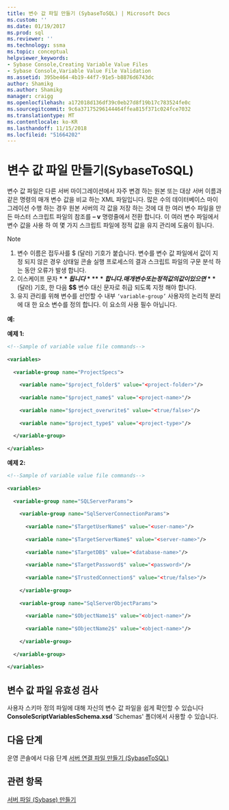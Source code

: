```yaml
---
title: 변수 값 파일 만들기 (SybaseToSQL) | Microsoft Docs
ms.custom: ''
ms.date: 01/19/2017
ms.prod: sql
ms.reviewer: ''
ms.technology: ssma
ms.topic: conceptual
helpviewer_keywords:
- Sybase Console,Creating Variable Value Files
- Sybase Console,Variable Value File Validation
ms.assetid: 395be464-4b19-44f7-91e5-b8876d6743dc
author: Shamikg
ms.author: Shamikg
manager: craigg
ms.openlocfilehash: a172018d136df39c0eb27d8f19b17c783524fe0c
ms.sourcegitcommit: 9c6a37175296144464ffea815f371c024fce7032
ms.translationtype: MT
ms.contentlocale: ko-KR
ms.lasthandoff: 11/15/2018
ms.locfileid: "51664202"
---
```

# <a name="creating-variable-value-files-sybasetosql"></a>변수 값 파일 만들기(SybaseToSQL)
변수 값 파일은 다른 서버 마이그레이션에서 자주 변경 하는 원본 또는 대상 서버 이름과 같은 명령의 매개 변수 값을 비교 하는 XML 파일입니다. 많은 수의 데이터베이스 마이그레이션 수행 하는 경우 원본 서버의 각 값을 저장 하는 것에 대 한 여러 변수 파일을 만든 마스터 스크립트 파일의 참조를 **– v** 명령줄에서 전환 합니다. 이 여러 변수 파일에서 변수 값을 사용 하 여 몇 가지 스크립트 파일에 정적 값을 유지 관리에 도움이 됩니다.  
  
> [!NOTE]  
> 1.  변수 이름은 접두사를 $ (달러) 기호가 붙습니다. 변수를 변수 값 파일에서 값이 지정 되지 않은 경우 상태일 콘솔 실행 프로세스의 결과 스크립트 파일의 구문 분석 하는 동안 오류가 발생 합니다.  
> 2.  이스케이프 문자 **$** 됩니다 **$$** 합니다. 매개 변수 또는 정적 값의 값이 있으면 **$** (달러) 기호, 한 다음 **$$** 변수 대신 문자로 취급 되도록 지정 해야 합니다.  
> 3.  유지 관리를 위해 변수를 선언할 수 내부 `‘variable-group’` 사용자의 논리적 분리에 대 한 요소 변수를 정의 합니다.  이 요소의 사용 필수 아닙니다.  
  
**예:**  
  
**예제 1:**  
  
```xml  
<!--Sample of variable value file commands-->  
  
<variables>  
  
  <variable-group name="ProjectSpecs">  
  
    <variable name="$project_folder$" value="<project-folder>"/>  
  
    <variable name="$project_name$" value="<project-name>"/>  
  
    <variable name="$project_overwrite$" value="<true/false>"/>  
  
    <variable name="$project_type$" value="<project-type>"/>  
  
  </variable-group>  
  
</variables>  
```  
**예제 2:**  
  
```xml  
<!--Sample of variable value file commands-->  
  
<variables>  
  
  <variable-group name="SQLServerParams">  
  
    <variable-group name="SqlServerConnectionParams">  
  
      <variable name="$TargetUserName$" value="<user-name>"/>  
  
      <variable name="$TargetServerName$" value="<server-name>"/>  
  
      <variable name="$TargetDB$" value="<database-name>"/>  
  
      <variable name="$TargetPassword$" value="<password>"/>  
  
      <variable name="$TrustedConnection$" value="<true/false>"/>  
  
    </variable-group>  
  
    <variable-group name="SqlServerObjectParams">  
  
      <variable name="$ObjectName1$" value="<object-name>"/>  
  
      <variable name="$ObjectName2$" value="<object-name>"/>  
  
    </variable-group>  
  
  </variable-group>  
  
</variables>  
```  
  
## <a name="variable-value-file-validation"></a>변수 값 파일 유효성 검사  
사용자 스키마 정의 파일에 대해 자신의 변수 값 파일을 쉽게 확인할 수 있습니다 **ConsoleScriptVariablesSchema.xsd** 'Schemas' 폴더에서 사용할 수 있습니다.  
  
## <a name="next-step"></a>다음 단계  
운영 콘솔에서 다음 단계 [서버 연결 파일 만들기 &#40;SybaseToSQL&#41;](../../ssma/sybase/creating-the-server-connection-files-sybasetosql.md)  
  
## <a name="see-also"></a>관련 항목  
[서버 파일 (Sybase) 만들기](https://msdn.microsoft.com/35ef396f-9f98-429d-9fc5-4f413d08fb37)  
  
